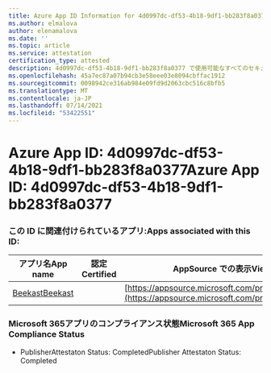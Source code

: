 ```yaml
---
title: Azure App ID Information for 4d0997dc-df53-4b18-9df1-bb283f8a0377
ms.author: elmalova
author: elenamalova
ms.date: ''
ms.topic: article
ms.service: attestation
certification_type: attested
description: 4d0997dc-df53-4b18-9df1-bb283f8a0377 で使用可能なすべてのセキュリティおよびコンプライアンス情報。
ms.openlocfilehash: 45a7ec87a07b94cb3e58eee03e8094cbffac1912
ms.sourcegitcommit: 0098942ce316ab984e09fd9d2063cbc516c8bfb5
ms.translationtype: MT
ms.contentlocale: ja-JP
ms.lasthandoff: 07/14/2021
ms.locfileid: "53422551"
---
```

# <a name="azure-app-id-4d0997dc-df53-4b18-9df1-bb283f8a0377"></a><span data-ttu-id="786bc-103">Azure App ID: 4d0997dc-df53-4b18-9df1-bb283f8a0377</span><span class="sxs-lookup"><span data-stu-id="786bc-103">Azure App ID: 4d0997dc-df53-4b18-9df1-bb283f8a0377</span></span>


### <a name="apps-associated-with-this-id"></a><span data-ttu-id="786bc-104">この ID に関連付けられているアプリ:</span><span class="sxs-lookup"><span data-stu-id="786bc-104">Apps associated with this ID:</span></span>
| <span data-ttu-id="786bc-105">**アプリ名**</span><span class="sxs-lookup"><span data-stu-id="786bc-105">**App name**</span></span> | <span data-ttu-id="786bc-106">**認定**</span><span class="sxs-lookup"><span data-stu-id="786bc-106">**Certified**</span></span> | <span data-ttu-id="786bc-107">**AppSource での表示**</span><span class="sxs-lookup"><span data-stu-id="786bc-107">**View in AppSource**</span></span> |
|-|-|-|
| [<span data-ttu-id="786bc-108">Beekast</span><span class="sxs-lookup"><span data-stu-id="786bc-108">Beekast</span></span>](https://docs.microsoft.com/en-us/microsoft-365-app-certification/forward/WA200001447) |  | [https://appsource.microsoft.com/product/office/WA200001447](https://appsource.microsoft.com/product/office/WA200001447) |

### <a name="microsoft-365-app-compliance-status"></a><span data-ttu-id="786bc-109">Microsoft 365アプリのコンプライアンス状態</span><span class="sxs-lookup"><span data-stu-id="786bc-109">Microsoft 365 App Compliance Status</span></span>
- <span data-ttu-id="786bc-110">PublisherAttestaton Status: Completed</span><span class="sxs-lookup"><span data-stu-id="786bc-110">Publisher Attestaton Status: Completed</span></span>
